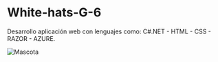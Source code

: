 # White-hats-G-6
Desarrollo aplicación web con lenguajes como: C#.NET - HTML - CSS - RAZOR - AZURE.

![Mascota](https://user-images.githubusercontent.com/107975163/217413008-43955b1c-0877-410f-a544-f9533c838294.jpeg)
